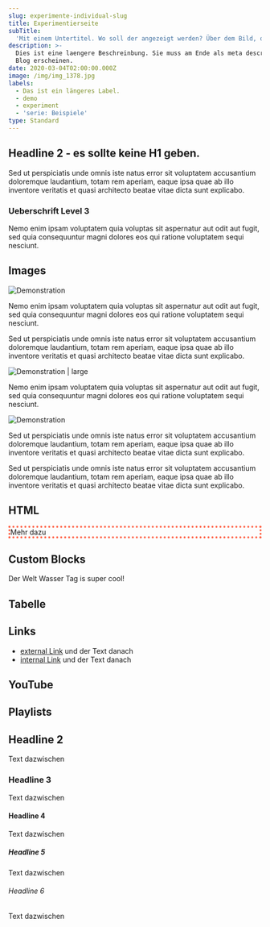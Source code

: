 ```yaml
---
slug: experimente-individual-slug
title: Experimentierseite
subTitle:
  'Mit einem Untertitel. Wo soll der angezeigt werden? Über dem Bild, oder?'
description: >-
  Dies ist eine laengere Beschreinbung. Sie muss am Ende als meta description im
  Blog erscheinen.
date: 2020-03-04T02:00:00.000Z
image: /img/img_1378.jpg
labels:
  - Das ist ein längeres Label.
  - demo
  - experiment
  - 'serie: Beispiele'
type: Standard
---
```


## Headline 2 - es sollte keine H1 geben.

Sed ut perspiciatis unde omnis iste natus error sit voluptatem accusantium
doloremque laudantium, totam rem aperiam, eaque ipsa quae ab illo inventore
veritatis et quasi architecto beatae vitae dicta sunt explicabo.

### Ueberschrift Level 3

Nemo enim ipsam voluptatem quia voluptas sit aspernatur aut odit aut fugit, sed
quia consequuntur magni dolores eos qui ratione voluptatem sequi nesciunt.

## Images

![Demonstration](/img/demo.jpg)

Nemo enim ipsam voluptatem quia voluptas sit aspernatur aut odit aut fugit, sed
quia consequuntur magni dolores eos qui ratione voluptatem sequi nesciunt.

Sed ut perspiciatis unde omnis iste natus error sit voluptatem accusantium
doloremque laudantium, totam rem aperiam, eaque ipsa quae ab illo inventore
veritatis et quasi architecto beatae vitae dicta sunt explicabo.

![Demonstration | large](/img/demo.jpg)

Nemo enim ipsam voluptatem quia voluptas sit aspernatur aut odit aut fugit, sed
quia consequuntur magni dolores eos qui ratione voluptatem sequi nesciunt.

![Demonstration](/img/demo.jpg 'with caption')

Sed ut perspiciatis unde omnis iste natus error sit voluptatem accusantium
doloremque laudantium, totam rem aperiam, eaque ipsa quae ab illo inventore
veritatis et quasi architecto beatae vitae dicta sunt explicabo.

Sed ut perspiciatis unde omnis iste natus error sit voluptatem accusantium
doloremque laudantium, totam rem aperiam, eaque ipsa quae ab illo inventore
veritatis et quasi architecto beatae vitae dicta sunt explicabo.

## HTML

<div style='border: 4px dotted tomato'>
  Mehr dazu
</div>

## Custom Blocks

<Meme>
  Der Welt Wasser Tag is super cool!
</Meme>

## Tabelle

## Links

- [external Link](https://www.xing.com) und der Text danach
- [internal Link](/2018/11/welt-wasser-tag) und der Text danach

## YouTube

<Youtube id="pkeFeyyhuSg" caption="Test Bildunterschrift ... mehr"/>

## Playlists

<Playlist spotify="spotify ..." itunes="itunes ..." />

## Headline 2

Text dazwischen

### Headline 3

Text dazwischen

#### Headline 4

Text dazwischen

##### Headline 5

Text dazwischen

###### Headline 6

Text dazwischen
